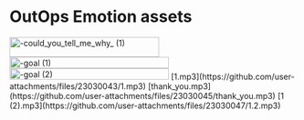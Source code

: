 # OutOps Emotion assets
<img width="262" height="35" alt="-could_you_tell_me_why_   (1)" src="https://github.com/user-attachments/assets/ccb84fa3-0f34-458f-a566-f2fadf8024c3" />
<img width="279" height="20" alt="-goal (1)" src="https://github.com/user-attachments/assets/b8560f96-a076-4316-8faf-799d5b71a3e1" />
<img width="279" height="20" alt="-goal (2)" src="https://github.com/user-attachments/assets/0dbbfa92-b534-4a7f-8e2d-e4582b56fce1" />
[1.mp3](https://github.com/user-attachments/files/23030043/1.mp3)
[thank_you.mp3](https://github.com/user-attachments/files/23030045/thank_you.mp3)
[1 (2).mp3](https://github.com/user-attachments/files/23030047/1.2.mp3)
